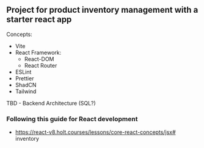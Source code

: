 ## Project for product inventory management with a starter react app
Concepts:
* Vite
* React Framework:
    * React-DOM
    * React Router
* ESLint
* Prettier
* ShadCN
* Tailwind

TBD - Backend Architecture (SQL?)

### Following this guide for React development
* https://react-v8.holt.courses/lessons/core-react-concepts/jsx# inventory
